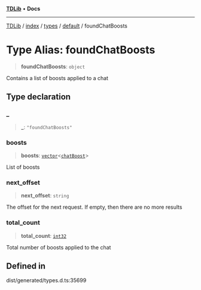 [**TDLib**](../../../../../../README.md) • **Docs**

***

[TDLib](../../../../../../modules.md) / [index](../../../../../README.md) / [types](../../../README.md) / [default](../README.md) / foundChatBoosts

# Type Alias: foundChatBoosts

> **foundChatBoosts**: `object`

Contains a list of boosts applied to a chat

## Type declaration

### \_

> **\_**: `"foundChatBoosts"`

### boosts

> **boosts**: [`vector`](vector.md)\<[`chatBoost`](chatBoost.md)\>

List of boosts

### next\_offset

> **next\_offset**: `string`

The offset for the next request. If empty, then there are no more results

### total\_count

> **total\_count**: [`int32`](int32.md)

Total number of boosts applied to the chat

## Defined in

dist/generated/types.d.ts:35699
